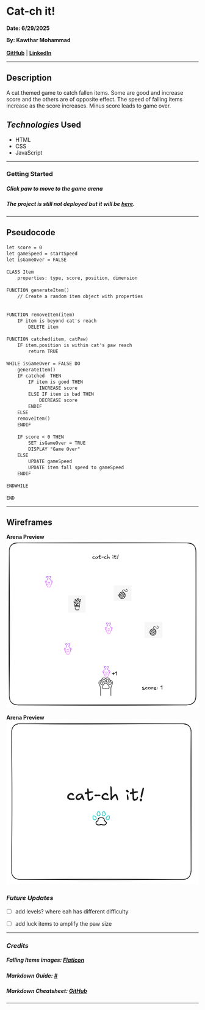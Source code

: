 # Cat-ch it!

**Date: 6/29/2025**



**By: Kawthar Mohammad**
<br> <br>
**[GitHub](https://github.com/Kawthara-M)** |
**[LinkedIn](www.linkedin.com/in/kawthar-ahmad-331658361)**

---

## Description

<p>A cat themed game to catch fallen items. Some are good and increase score and the others are of opposite effect.
The speed of falling items increase as the score increases. Minus score leads to game over.</p>

## _Technologies_ Used

- HTML
- CSS
- JavaScript

---

### Getting Started

##### Click paw to move to the game arena

##### The project is still not deployed but it will be [here](URL).

---
## Pseudocode
```
let score = 0  
let gameSpeed = startSpeed  
let isGameOver = FALSE  

CLASS Item  
    properties: type, score, position, dimension 

FUNCTION generateItem()  
    // Create a random item object with properties  
    

FUNCTION removeItem(item)  
    IF item is beyond cat's reach  
        DELETE item  

FUNCTION catched(item, catPaw)  
    IF item.position is within cat's paw reach  
        return TRUE 

WHILE isGameOver = FALSE DO 
    generateItem()
    IF catched  THEN
        IF item is good THEN
            INCREASE score
        ELSE IF item is bad THEN
            DECREASE score
        ENDIF
    ELSE
	removeItem()
    ENDIF

    IF score < 0 THEN
        SET isGameOver = TRUE
        DISPLAY "Game Over"
    ELSE
        UPDATE gameSpeed
        UPDATE item fall speed to gameSpeed
    ENDIF

ENDWHILE

END
```
---
## Wireframes

**Arena Preview**
<br>
![Image](preview.png)

**Arena Preview**
<br>
![Image](start.png)

### **_Future Updates_**

- [ ] add levels? where eah has different difficulty
- [ ] add luck items to amplify the paw size


---

### **_Credits_**

##### Falling Items images: [Flaticon](https://www.flaticon.com/search?word=cat)

##### Markdown Guide: [#](#)

##### Markdown Cheatsheet: [GitHub](https://guides.github.com/pdfs/markdown-cheatsheet-online.pdf)

---
